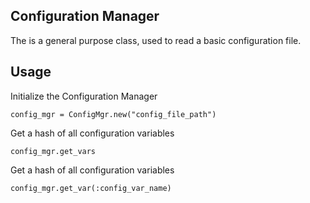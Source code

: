## Configuration Manager

The is a general purpose class, used to read a basic configuration file.

## Usage

Initialize the Configuration Manager

    config_mgr = ConfigMgr.new("config_file_path")

Get a hash of all configuration variables

	config_mgr.get_vars

Get a hash of all configuration variables

	config_mgr.get_var(:config_var_name)
